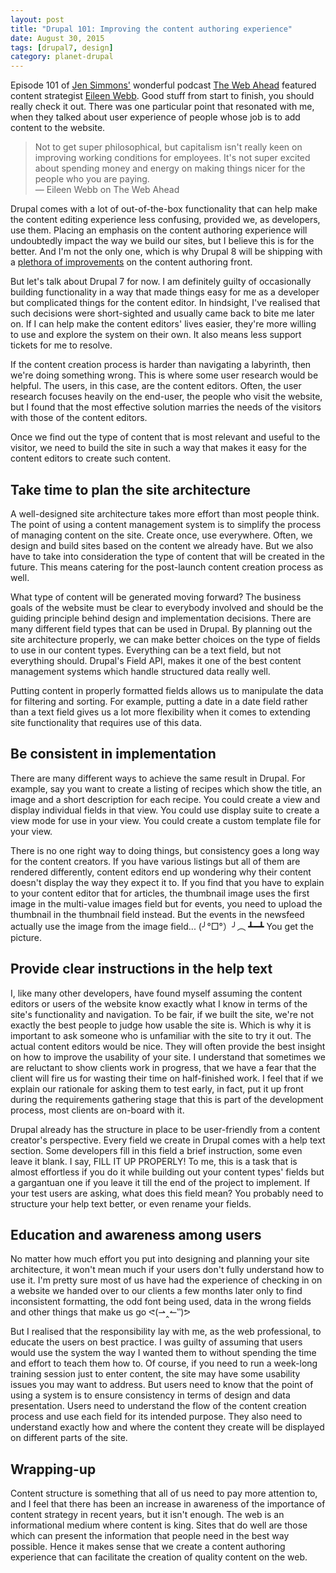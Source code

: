 ```yaml
---
layout: post
title: "Drupal 101: Improving the content authoring experience"
date: August 30, 2015
tags: [drupal7, design]
category: planet-drupal
---
```

Episode 101 of [Jen Simmons'](http://jensimmons.com/) wonderful podcast [The Web Ahead](http://thewebahead.net/101) featured content strategist [Eileen Webb](http://webmeadow.com/). Good stuff from start to finish, you should really check it out. There was one particular point that resonated with me, when they talked about user experience of people whose job is to add content to the website.

>Not to get super philosophical, but capitalism isn't really keen on improving working conditions for employees. It's not super excited about spending money and energy on making things nicer for the people who you are paying.  
― Eileen Webb on The Web Ahead

Drupal comes with a lot of out-of-the-box functionality that can help make the content editing experience less confusing, provided we, as developers, use them. Placing an emphasis on the content authoring experience will undoubtedly impact the way we build our sites, but I believe this is for the better. And I'm not the only one, which is why Drupal 8 will be shipping with a [plethora of improvements](http://wimleers.com/article/drupal-8-structured-content-authoring-experience) on the content authoring front.

But let's talk about Drupal 7 for now. I am definitely guilty of occasionally building functionality in a way that made things easy for me as a developer but complicated things for the content editor. In hindsight, I've realised that such decisions were short-sighted and usually came back to bite me later on. If I can help make the content editors' lives easier, they're more willing to use and explore the system on their own. It also means less support tickets for me to resolve.

If the content creation process is harder than navigating a labyrinth, then we're doing something wrong. This is where some user research would be helpful. The users, in this case, are the content editors. Often, the user research focuses heavily on the end-user, the people who visit the website, but I found that the most effective solution marries the needs of the visitors with those of the content editors.

Once we find out the type of content that is most relevant and useful to the visitor, we need to build the site in such a way that makes it easy for the content editors to create such content. 

## Take time to plan the site architecture

A well-designed site architecture takes more effort than most people think. The point of using a content management system is to simplify the process of managing content on the site. Create once, use everywhere. Often, we design and build sites based on the content we already have. But we also have to take into consideration the type of content that will be created in the future. This means catering for the post-launch content creation process as well.

What type of content will be generated moving forward? The business goals of the website must be clear to everybody involved and should be the guiding principle behind design and implementation decisions. There are many different field types that can be used in Drupal. By planning out the site architecture properly, we can make better choices on the type of fields to use in our content types. Everything can be a text field, but not everything should. Drupal's Field API, makes it one of the best content management systems which handle structured data really well.

Putting content in properly formatted fields allows us to manipulate the data for filtering and sorting. For example, putting a date in a date field rather than a text field gives us a lot more flexibility when it comes to extending site functionality that requires use of this data. 

## Be consistent in implementation

There are many different ways to achieve the same result in Drupal. For example, say you want to create a listing of recipes which show the title, an image and a short description for each recipe. You could create a view and display individual fields in that view. You could use display suite to create a view mode for use in your view. You could create a custom template file for your view. 

There is no one right way to doing things, but consistency goes a long way for the content creators. If you have various listings but all of them are rendered differently, content editors end up wondering why their content doesn't display the way they expect it to. If you find that you have to explain to your content editor that for articles, the thumbnail image uses the first image in the multi-value images field but for events, you need to upload the thumbnail in the thumbnail field instead. But the events in the newsfeed actually use the image from the image field... (╯°□°）╯︵ ┻━┻ You get the picture.

## Provide clear instructions in the help text

I, like many other developers, have found myself assuming the content editors or users of the website know exactly what I know in terms of the site's functionality and navigation. To be fair, if we built the site, we're not exactly the best people to judge how usable the site is. Which is why it is important to ask someone who is unfamiliar with the site to try it out. The actual content editors would be nice. They will often provide the best insight on how to improve the usability of your site. I understand that sometimes we are reluctant to show clients work in progress, that we have a fear that the client will fire us for wasting their time on half-finished work. I feel that if we explain our rationale for asking them to test early, in fact, put it up front during the requirements gathering stage that this is part of the development process, most clients are on-board with it.

Drupal already has the structure in place to be user-friendly from a content creator's perspective. Every field we create in Drupal comes with a help text section. Some developers fill in this field a brief instruction, some even leave it blank. I say, FILL IT UP PROPERLY! To me, this is a task that is almost effortless if you do it while building out your content types' fields but a gargantuan one if you leave it till the end of the project to implement. If your test users are asking, what does this field mean? You probably need to structure your help text better, or even rename your fields. 

## Education and awareness among users

No matter how much effort you put into designing and planning your site architecture, it won't mean much if your users don't fully understand how to use it. I'm pretty sure most of us have had the experience of checking in on a website we handed over to our clients a few months later only to find inconsistent formatting, the odd font being used, data in the wrong fields and other things that make us go ᕙ(⇀‸↼‶)ᕗ

But I realised that the responsibility lay with me, as the web professional, to educate the users on best practice. I was guilty of assuming that users would use the system the way I wanted them to without spending the time and effort to teach them how to. Of course, if you need to run a week-long training session just to enter content, the site may have some usability issues you may want to address. But users need to know that the point of using a system is to ensure consistency in terms of design and data presentation. Users need to understand the flow of the content creation process and use each field for its intended purpose. They also need to understand exactly how and where the content they create will be displayed on different parts of the site.

## Wrapping-up

Content structure is something that all of us need to pay more attention to, and I feel that there has been an increase in awareness of the importance of content strategy in recent years, but it isn't enough. The web is an informational medium where content is king. Sites that do well are those which can present the information that people need in the best way possible. Hence it makes sense that we create a content authoring experience that can facilitate the creation of quality content on the web.
